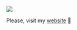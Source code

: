![](https://cdn2.scratch.mit.edu/get_image/gallery/1231456_170x100.png)

Please, visit my [website](https://zeitarea.xyz/ ) :green_heart:

